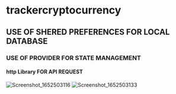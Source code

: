# trackercryptocurrency
## USE OF SHERED PREFERENCES FOR LOCAL DATABASE
### USE OF PROVIDER FOR STATE MANAGEMENT
#### http Library FOR API REQUEST

![Screenshot_1652503116](https://user-images.githubusercontent.com/74593517/168410903-3d16460e-6628-47a1-acb7-3ebcf27f1f44.png)
![Screenshot_1652503133](https://user-images.githubusercontent.com/74593517/168410906-c8760973-ba84-46a9-b375-2f25cf97f5ca.png)
